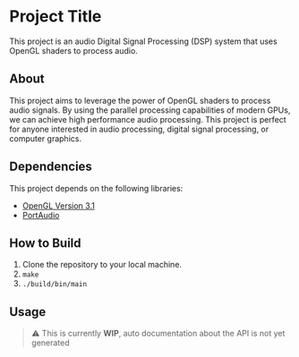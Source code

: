 # Project Title

This project is an audio Digital Signal Processing (DSP) system that uses OpenGL shaders to process audio. 

## About

This project aims to leverage the power of OpenGL shaders to process audio signals. By using the parallel processing capabilities of modern GPUs, we can achieve high performance audio processing. This project is perfect for anyone interested in audio processing, digital signal processing, or computer graphics.

## Dependencies

This project depends on the following libraries:

- [OpenGL Version 3.1](https://www.opengl.org/)
- [PortAudio](http://www.portaudio.com/)

## How to Build

1. Clone the repository to your local machine.
2. `make`
3. `./build/bin/main`

## Usage

> :warning: This is currently **WIP**, auto documentation about the API is not yet generated